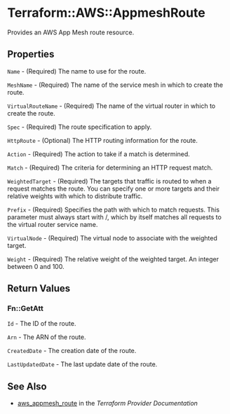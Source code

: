 # Terraform::AWS::AppmeshRoute

Provides an AWS App Mesh route resource.

## Properties

`Name` - (Required) The name to use for the route.

`MeshName` - (Required) The name of the service mesh in which to create the route.

`VirtualRouteName` - (Required) The name of the virtual router in which to create the route.

`Spec` - (Required) The route specification to apply.

`HttpRoute` - (Optional) The HTTP routing information for the route.

`Action` - (Required) The action to take if a match is determined.

`Match` - (Required) The criteria for determining an HTTP request match.

`WeightedTarget` - (Required) The targets that traffic is routed to when a request matches the route. You can specify one or more targets and their relative weights with which to distribute traffic.

`Prefix` - (Required) Specifies the path with which to match requests. This parameter must always start with /, which by itself matches all requests to the virtual router service name.

`VirtualNode` - (Required) The virtual node to associate with the weighted target.

`Weight` - (Required) The relative weight of the weighted target. An integer between 0 and 100.


## Return Values

### Fn::GetAtt

`Id` - The ID of the route.

`Arn` - The ARN of the route.

`CreatedDate` - The creation date of the route.

`LastUpdatedDate` - The last update date of the route.

## See Also

* [aws_appmesh_route](https://www.terraform.io/docs/providers/aws/r/appmesh_route.html) in the _Terraform Provider Documentation_